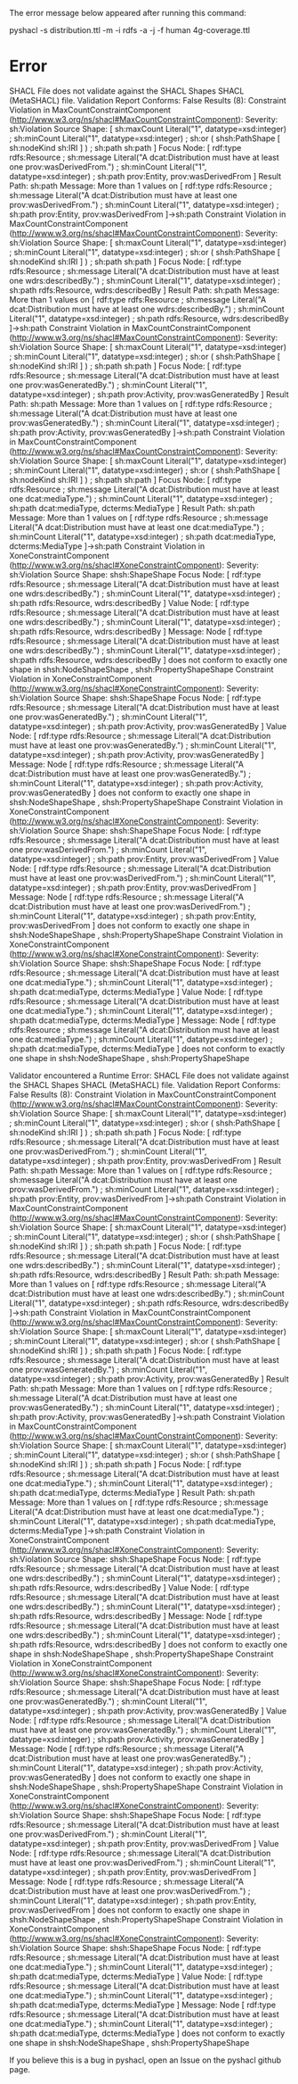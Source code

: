 The error message below appeared after running this command:

pyshacl -s distribution.ttl -m -i rdfs -a -j -f human 4g-coverage.ttl

# Error

SHACL File does not validate against the SHACL Shapes SHACL (MetaSHACL) file.
Validation Report
Conforms: False
Results (8):
Constraint Violation in MaxCountConstraintComponent (http://www.w3.org/ns/shacl#MaxCountConstraintComponent):
        Severity: sh:Violation
        Source Shape: [ sh:maxCount Literal("1", datatype=xsd:integer) ; sh:minCount Literal("1", datatype=xsd:integer) ; sh:or ( shsh:PathShape [ sh:nodeKind sh:IRI ] ) ; sh:path sh:path ]
        Focus Node: [ rdf:type rdfs:Resource ; sh:message Literal("A dcat:Distribution must have at least one prov:wasDerivedFrom.") ; sh:minCount Literal("1", datatype=xsd:integer) ; sh:path prov:Entity, prov:wasDerivedFrom ]
        Result Path: sh:path
        Message: More than 1 values on [ rdf:type rdfs:Resource ; sh:message Literal("A dcat:Distribution must have at least one prov:wasDerivedFrom.") ; sh:minCount Literal("1", datatype=xsd:integer) ; sh:path prov:Entity, prov:wasDerivedFrom ]->sh:path
Constraint Violation in MaxCountConstraintComponent (http://www.w3.org/ns/shacl#MaxCountConstraintComponent):
        Severity: sh:Violation
        Source Shape: [ sh:maxCount Literal("1", datatype=xsd:integer) ; sh:minCount Literal("1", datatype=xsd:integer) ; sh:or ( shsh:PathShape [ sh:nodeKind sh:IRI ] ) ; sh:path sh:path ]
        Focus Node: [ rdf:type rdfs:Resource ; sh:message Literal("A dcat:Distribution must have at least one wdrs:describedBy.") ; sh:minCount Literal("1", datatype=xsd:integer) ; sh:path rdfs:Resource, wdrs:describedBy ]
        Result Path: sh:path
        Message: More than 1 values on [ rdf:type rdfs:Resource ; sh:message Literal("A dcat:Distribution must have at least one wdrs:describedBy.") ; sh:minCount Literal("1", datatype=xsd:integer) ; sh:path rdfs:Resource, wdrs:describedBy ]->sh:path
Constraint Violation in MaxCountConstraintComponent (http://www.w3.org/ns/shacl#MaxCountConstraintComponent):
        Severity: sh:Violation
        Source Shape: [ sh:maxCount Literal("1", datatype=xsd:integer) ; sh:minCount Literal("1", datatype=xsd:integer) ; sh:or ( shsh:PathShape [ sh:nodeKind sh:IRI ] ) ; sh:path sh:path ]
        Focus Node: [ rdf:type rdfs:Resource ; sh:message Literal("A dcat:Distribution must have at least one prov:wasGeneratedBy.") ; sh:minCount Literal("1", datatype=xsd:integer) ; sh:path prov:Activity, prov:wasGeneratedBy ]
        Result Path: sh:path
        Message: More than 1 values on [ rdf:type rdfs:Resource ; sh:message Literal("A dcat:Distribution must have at least one prov:wasGeneratedBy.") ; sh:minCount Literal("1", datatype=xsd:integer) ; sh:path prov:Activity, prov:wasGeneratedBy ]->sh:path
Constraint Violation in MaxCountConstraintComponent (http://www.w3.org/ns/shacl#MaxCountConstraintComponent):
        Severity: sh:Violation
        Source Shape: [ sh:maxCount Literal("1", datatype=xsd:integer) ; sh:minCount Literal("1", datatype=xsd:integer) ; sh:or ( shsh:PathShape [ sh:nodeKind sh:IRI ] ) ; sh:path sh:path ]
        Focus Node: [ rdf:type rdfs:Resource ; sh:message Literal("A dcat:Distribution must have at least one dcat:mediaType.") ; sh:minCount Literal("1", datatype=xsd:integer) ; sh:path dcat:mediaType, dcterms:MediaType ]
        Result Path: sh:path
        Message: More than 1 values on [ rdf:type rdfs:Resource ; sh:message Literal("A dcat:Distribution must have at least one dcat:mediaType.") ; sh:minCount Literal("1", datatype=xsd:integer) ; sh:path dcat:mediaType, dcterms:MediaType ]->sh:path
Constraint Violation in XoneConstraintComponent (http://www.w3.org/ns/shacl#XoneConstraintComponent):
        Severity: sh:Violation
        Source Shape: shsh:ShapeShape
        Focus Node: [ rdf:type rdfs:Resource ; sh:message Literal("A dcat:Distribution must have at least one wdrs:describedBy.") ; sh:minCount Literal("1", datatype=xsd:integer) ; sh:path rdfs:Resource, wdrs:describedBy ]
        Value Node: [ rdf:type rdfs:Resource ; sh:message Literal("A dcat:Distribution must have at least one wdrs:describedBy.") ; sh:minCount Literal("1", datatype=xsd:integer) ; sh:path rdfs:Resource, wdrs:describedBy ]
        Message: Node [ rdf:type rdfs:Resource ; sh:message Literal("A dcat:Distribution must have at least one wdrs:describedBy.") ; sh:minCount Literal("1", datatype=xsd:integer) ; sh:path rdfs:Resource, wdrs:describedBy ] does not conform to exactly one shape in shsh:NodeShapeShape , shsh:PropertyShapeShape
Constraint Violation in XoneConstraintComponent (http://www.w3.org/ns/shacl#XoneConstraintComponent):
        Severity: sh:Violation
        Source Shape: shsh:ShapeShape
        Focus Node: [ rdf:type rdfs:Resource ; sh:message Literal("A dcat:Distribution must have at least one prov:wasGeneratedBy.") ; sh:minCount Literal("1", datatype=xsd:integer) ; sh:path prov:Activity, prov:wasGeneratedBy ]
        Value Node: [ rdf:type rdfs:Resource ; sh:message Literal("A dcat:Distribution must have at least one prov:wasGeneratedBy.") ; sh:minCount Literal("1", datatype=xsd:integer) ; sh:path prov:Activity, prov:wasGeneratedBy ]
        Message: Node [ rdf:type rdfs:Resource ; sh:message Literal("A dcat:Distribution must have at least one prov:wasGeneratedBy.") ; sh:minCount Literal("1", datatype=xsd:integer) ; sh:path prov:Activity, prov:wasGeneratedBy ] does not conform to exactly one shape in shsh:NodeShapeShape , shsh:PropertyShapeShape
Constraint Violation in XoneConstraintComponent (http://www.w3.org/ns/shacl#XoneConstraintComponent):
        Severity: sh:Violation
        Source Shape: shsh:ShapeShape
        Focus Node: [ rdf:type rdfs:Resource ; sh:message Literal("A dcat:Distribution must have at least one prov:wasDerivedFrom.") ; sh:minCount Literal("1", datatype=xsd:integer) ; sh:path prov:Entity, prov:wasDerivedFrom ]
        Value Node: [ rdf:type rdfs:Resource ; sh:message Literal("A dcat:Distribution must have at least one prov:wasDerivedFrom.") ; sh:minCount Literal("1", datatype=xsd:integer) ; sh:path prov:Entity, prov:wasDerivedFrom ]
        Message: Node [ rdf:type rdfs:Resource ; sh:message Literal("A dcat:Distribution must have at least one prov:wasDerivedFrom.") ; sh:minCount Literal("1", datatype=xsd:integer) ; sh:path prov:Entity, prov:wasDerivedFrom ] does not conform to exactly one shape in shsh:NodeShapeShape , shsh:PropertyShapeShape
Constraint Violation in XoneConstraintComponent (http://www.w3.org/ns/shacl#XoneConstraintComponent):
        Severity: sh:Violation
        Source Shape: shsh:ShapeShape
        Focus Node: [ rdf:type rdfs:Resource ; sh:message Literal("A dcat:Distribution must have at least one dcat:mediaType.") ; sh:minCount Literal("1", datatype=xsd:integer) ; sh:path dcat:mediaType, dcterms:MediaType ]
        Value Node: [ rdf:type rdfs:Resource ; sh:message Literal("A dcat:Distribution must have at least one dcat:mediaType.") ; sh:minCount Literal("1", datatype=xsd:integer) ; sh:path dcat:mediaType, dcterms:MediaType ]
        Message: Node [ rdf:type rdfs:Resource ; sh:message Literal("A dcat:Distribution must have at least one dcat:mediaType.") ; sh:minCount Literal("1", datatype=xsd:integer) ; sh:path dcat:mediaType, dcterms:MediaType ] does not conform to exactly one shape in shsh:NodeShapeShape , shsh:PropertyShapeShape

Validator encountered a Runtime Error:
SHACL File does not validate against the SHACL Shapes SHACL (MetaSHACL) file.
Validation Report
Conforms: False
Results (8):
Constraint Violation in MaxCountConstraintComponent (http://www.w3.org/ns/shacl#MaxCountConstraintComponent):
        Severity: sh:Violation
        Source Shape: [ sh:maxCount Literal("1", datatype=xsd:integer) ; sh:minCount Literal("1", datatype=xsd:integer) ; sh:or ( shsh:PathShape [ sh:nodeKind sh:IRI ] ) ; sh:path sh:path ]
        Focus Node: [ rdf:type rdfs:Resource ; sh:message Literal("A dcat:Distribution must have at least one prov:wasDerivedFrom.") ; sh:minCount Literal("1", datatype=xsd:integer) ; sh:path prov:Entity, prov:wasDerivedFrom ]
        Result Path: sh:path
        Message: More than 1 values on [ rdf:type rdfs:Resource ; sh:message Literal("A dcat:Distribution must have at least one prov:wasDerivedFrom.") ; sh:minCount Literal("1", datatype=xsd:integer) ; sh:path prov:Entity, prov:wasDerivedFrom ]->sh:path
Constraint Violation in MaxCountConstraintComponent (http://www.w3.org/ns/shacl#MaxCountConstraintComponent):
        Severity: sh:Violation
        Source Shape: [ sh:maxCount Literal("1", datatype=xsd:integer) ; sh:minCount Literal("1", datatype=xsd:integer) ; sh:or ( shsh:PathShape [ sh:nodeKind sh:IRI ] ) ; sh:path sh:path ]
        Focus Node: [ rdf:type rdfs:Resource ; sh:message Literal("A dcat:Distribution must have at least one wdrs:describedBy.") ; sh:minCount Literal("1", datatype=xsd:integer) ; sh:path rdfs:Resource, wdrs:describedBy ]
        Result Path: sh:path
        Message: More than 1 values on [ rdf:type rdfs:Resource ; sh:message Literal("A dcat:Distribution must have at least one wdrs:describedBy.") ; sh:minCount Literal("1", datatype=xsd:integer) ; sh:path rdfs:Resource, wdrs:describedBy ]->sh:path
Constraint Violation in MaxCountConstraintComponent (http://www.w3.org/ns/shacl#MaxCountConstraintComponent):
        Severity: sh:Violation
        Source Shape: [ sh:maxCount Literal("1", datatype=xsd:integer) ; sh:minCount Literal("1", datatype=xsd:integer) ; sh:or ( shsh:PathShape [ sh:nodeKind sh:IRI ] ) ; sh:path sh:path ]
        Focus Node: [ rdf:type rdfs:Resource ; sh:message Literal("A dcat:Distribution must have at least one prov:wasGeneratedBy.") ; sh:minCount Literal("1", datatype=xsd:integer) ; sh:path prov:Activity, prov:wasGeneratedBy ]
        Result Path: sh:path
        Message: More than 1 values on [ rdf:type rdfs:Resource ; sh:message Literal("A dcat:Distribution must have at least one prov:wasGeneratedBy.") ; sh:minCount Literal("1", datatype=xsd:integer) ; sh:path prov:Activity, prov:wasGeneratedBy ]->sh:path
Constraint Violation in MaxCountConstraintComponent (http://www.w3.org/ns/shacl#MaxCountConstraintComponent):
        Severity: sh:Violation
        Source Shape: [ sh:maxCount Literal("1", datatype=xsd:integer) ; sh:minCount Literal("1", datatype=xsd:integer) ; sh:or ( shsh:PathShape [ sh:nodeKind sh:IRI ] ) ; sh:path sh:path ]
        Focus Node: [ rdf:type rdfs:Resource ; sh:message Literal("A dcat:Distribution must have at least one dcat:mediaType.") ; sh:minCount Literal("1", datatype=xsd:integer) ; sh:path dcat:mediaType, dcterms:MediaType ]
        Result Path: sh:path
        Message: More than 1 values on [ rdf:type rdfs:Resource ; sh:message Literal("A dcat:Distribution must have at least one dcat:mediaType.") ; sh:minCount Literal("1", datatype=xsd:integer) ; sh:path dcat:mediaType, dcterms:MediaType ]->sh:path
Constraint Violation in XoneConstraintComponent (http://www.w3.org/ns/shacl#XoneConstraintComponent):
        Severity: sh:Violation
        Source Shape: shsh:ShapeShape
        Focus Node: [ rdf:type rdfs:Resource ; sh:message Literal("A dcat:Distribution must have at least one wdrs:describedBy.") ; sh:minCount Literal("1", datatype=xsd:integer) ; sh:path rdfs:Resource, wdrs:describedBy ]
        Value Node: [ rdf:type rdfs:Resource ; sh:message Literal("A dcat:Distribution must have at least one wdrs:describedBy.") ; sh:minCount Literal("1", datatype=xsd:integer) ; sh:path rdfs:Resource, wdrs:describedBy ]
        Message: Node [ rdf:type rdfs:Resource ; sh:message Literal("A dcat:Distribution must have at least one wdrs:describedBy.") ; sh:minCount Literal("1", datatype=xsd:integer) ; sh:path rdfs:Resource, wdrs:describedBy ] does not conform to exactly one shape in shsh:NodeShapeShape , shsh:PropertyShapeShape
Constraint Violation in XoneConstraintComponent (http://www.w3.org/ns/shacl#XoneConstraintComponent):
        Severity: sh:Violation
        Source Shape: shsh:ShapeShape
        Focus Node: [ rdf:type rdfs:Resource ; sh:message Literal("A dcat:Distribution must have at least one prov:wasGeneratedBy.") ; sh:minCount Literal("1", datatype=xsd:integer) ; sh:path prov:Activity, prov:wasGeneratedBy ]
        Value Node: [ rdf:type rdfs:Resource ; sh:message Literal("A dcat:Distribution must have at least one prov:wasGeneratedBy.") ; sh:minCount Literal("1", datatype=xsd:integer) ; sh:path prov:Activity, prov:wasGeneratedBy ]
        Message: Node [ rdf:type rdfs:Resource ; sh:message Literal("A dcat:Distribution must have at least one prov:wasGeneratedBy.") ; sh:minCount Literal("1", datatype=xsd:integer) ; sh:path prov:Activity, prov:wasGeneratedBy ] does not conform to exactly one shape in shsh:NodeShapeShape , shsh:PropertyShapeShape
Constraint Violation in XoneConstraintComponent (http://www.w3.org/ns/shacl#XoneConstraintComponent):
        Severity: sh:Violation
        Source Shape: shsh:ShapeShape
        Focus Node: [ rdf:type rdfs:Resource ; sh:message Literal("A dcat:Distribution must have at least one prov:wasDerivedFrom.") ; sh:minCount Literal("1", datatype=xsd:integer) ; sh:path prov:Entity, prov:wasDerivedFrom ]
        Value Node: [ rdf:type rdfs:Resource ; sh:message Literal("A dcat:Distribution must have at least one prov:wasDerivedFrom.") ; sh:minCount Literal("1", datatype=xsd:integer) ; sh:path prov:Entity, prov:wasDerivedFrom ]
        Message: Node [ rdf:type rdfs:Resource ; sh:message Literal("A dcat:Distribution must have at least one prov:wasDerivedFrom.") ; sh:minCount Literal("1", datatype=xsd:integer) ; sh:path prov:Entity, prov:wasDerivedFrom ] does not conform to exactly one shape in shsh:NodeShapeShape , shsh:PropertyShapeShape
Constraint Violation in XoneConstraintComponent (http://www.w3.org/ns/shacl#XoneConstraintComponent):
        Severity: sh:Violation
        Source Shape: shsh:ShapeShape
        Focus Node: [ rdf:type rdfs:Resource ; sh:message Literal("A dcat:Distribution must have at least one dcat:mediaType.") ; sh:minCount Literal("1", datatype=xsd:integer) ; sh:path dcat:mediaType, dcterms:MediaType ]
        Value Node: [ rdf:type rdfs:Resource ; sh:message Literal("A dcat:Distribution must have at least one dcat:mediaType.") ; sh:minCount Literal("1", datatype=xsd:integer) ; sh:path dcat:mediaType, dcterms:MediaType ]
        Message: Node [ rdf:type rdfs:Resource ; sh:message Literal("A dcat:Distribution must have at least one dcat:mediaType.") ; sh:minCount Literal("1", datatype=xsd:integer) ; sh:path dcat:mediaType, dcterms:MediaType ] does not conform to exactly one shape in shsh:NodeShapeShape , shsh:PropertyShapeShape

If you believe this is a bug in pyshacl, open an Issue on the pyshacl github page.